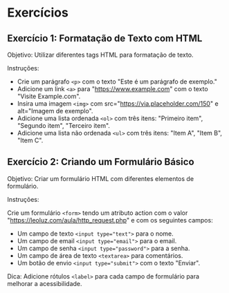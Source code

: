 # Exercícios

## Exercício 1: Formatação de Texto com HTML

Objetivo: Utilizar diferentes tags HTML para formatação de texto.

Instruções:

- Crie um parágrafo `<p>` com o texto "Este é um parágrafo de exemplo."
- Adicione um link `<a>` para "https://www.example.com" com o texto "Visite Example.com".
- Insira uma imagem `<img>` com src="https://via.placeholder.com/150" e alt="Imagem de exemplo".
- Adicione uma lista ordenada `<ol>` com três itens: "Primeiro item", "Segundo item", "Terceiro item".
- Adicione uma lista não ordenada `<ul>` com três itens: "Item A", "Item B", "Item C".

## Exercício 2: Criando um Formulário Básico

Objetivo: Criar um formulário HTML com diferentes elementos de formulário.

Instruções:

Crie um formulário `<form>` tendo um atributo action com o valor "https://leoluz.com/aula/http_request.php" e com os seguintes campos:

- Um campo de texto `<input type="text">` para o nome.
- Um campo de email `<input type="email">` para o email.
- Um campo de senha `<input type="password">` para a senha.
- Um campo de área de texto `<textarea>` para comentários.
- Um botão de envio `<input type="submit">` com o texto "Enviar".

Dica: Adicione rótulos `<label>` para cada campo de formulário para melhorar a acessibilidade.

